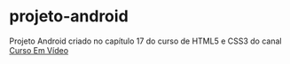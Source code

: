 # projeto-android
Projeto Android criado no capítulo 17 do curso de HTML5 e CSS3 do canal <a href = "https://www.youtube.com/channel/UCrWvhVmt0Qac3HgsjQK62FQ" hreflang = "pt-br" target = "_black" rel = "external" >Curso Em Vídeo</a>
